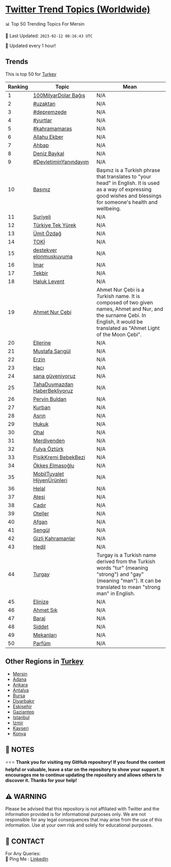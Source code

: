 [Twitter Trend Topics (Worldwide)](https://github.com/ErcinDedeoglu/Twitter-Trend-Topics)
==========


📊 Top 50 Trending Topics For Mersin

📆 Last Updated: `2023-02-12 08:16:43 UTC`

🔧 Updated every 1 hour!


## Trends

This is top 50 for [Turkey](</Turkey>)

| Ranking | Topic | Mean |
| ------- | ------------ | ------------ |
| 1 | [100MilyarDolar Bağış](http://twitter.com/search?q=100MilyarDolar+Ba%c4%9f%c4%b1%c5%9f) | N/A |
| 2 | [#uzaktan](http://twitter.com/search?q=%23uzaktan) | N/A |
| 3 | [#depremzede](http://twitter.com/search?q=%23depremzede) | N/A |
| 4 | [#yurtlar](http://twitter.com/search?q=%23yurtlar) | N/A |
| 5 | [#kahramamaras](http://twitter.com/search?q=%23kahramamaras) | N/A |
| 6 | [Allahu Ekber](http://twitter.com/search?q=Allahu+Ekber) | N/A |
| 7 | [Ahbap](http://twitter.com/search?q=Ahbap) | N/A |
| 8 | [Deniz Baykal](http://twitter.com/search?q=Deniz+Baykal) | N/A |
| 9 | [#DevletiminYanındayım](http://twitter.com/search?q=%23DevletiminYan%c4%b1nday%c4%b1m) | N/A |
| 10 | [Başınız](http://twitter.com/search?q=Ba%c5%9f%c4%b1n%c4%b1z) | Başınız is a Turkish phrase that translates to "your head" in English. It is used as a way of expressing good wishes and blessings for someone's health and wellbeing. |
| 11 | [Suriyeli](http://twitter.com/search?q=Suriyeli) | N/A |
| 12 | [Türkiye Tek Yürek](http://twitter.com/search?q=T%c3%bcrkiye+Tek+Y%c3%bcrek) | N/A |
| 13 | [Ümit Özdağ](http://twitter.com/search?q=%c3%9cmit+%c3%96zda%c4%9f) | N/A |
| 14 | [TOKİ](http://twitter.com/search?q=TOK%c4%b0) | N/A |
| 15 | [destekver elonmuskuyuma](http://twitter.com/search?q=destekver+elonmuskuyuma) | N/A |
| 16 | [İmar](http://twitter.com/search?q=%c4%b0mar) | N/A |
| 17 | [Tekbir](http://twitter.com/search?q=Tekbir) | N/A |
| 18 | [Haluk Levent](http://twitter.com/search?q=Haluk+Levent) | N/A |
| 19 | [Ahmet Nur Çebi](http://twitter.com/search?q=Ahmet+Nur+%c3%87ebi) | Ahmet Nur Çebi is a Turkish name. It is composed of two given names, Ahmet and Nur, and the surname Çebi. In English, it would be translated as "Ahmet Light of the Moon Çebi". |
| 20 | [Ellerine](http://twitter.com/search?q=Ellerine) | N/A |
| 21 | [Mustafa Sarıgül](http://twitter.com/search?q=Mustafa+Sar%c4%b1g%c3%bcl) | N/A |
| 22 | [Erzin](http://twitter.com/search?q=Erzin) | N/A |
| 23 | [Hacı](http://twitter.com/search?q=Hac%c4%b1) | N/A |
| 24 | [sana güveniyoruz](http://twitter.com/search?q=sana+g%c3%bcveniyoruz) | N/A |
| 25 | [TahaDuymazdan HaberBekliyoruz](http://twitter.com/search?q=TahaDuymazdan+HaberBekliyoruz) | N/A |
| 26 | [Pervin Buldan](http://twitter.com/search?q=Pervin+Buldan) | N/A |
| 27 | [Kurban](http://twitter.com/search?q=Kurban) | N/A |
| 28 | [Asrın](http://twitter.com/search?q=Asr%c4%b1n) | N/A |
| 29 | [Hukuk](http://twitter.com/search?q=Hukuk) | N/A |
| 30 | [Ohal](http://twitter.com/search?q=Ohal) | N/A |
| 31 | [Merdivenden](http://twitter.com/search?q=Merdivenden) | N/A |
| 32 | [Fulya Öztürk](http://twitter.com/search?q=Fulya+%c3%96zt%c3%bcrk) | N/A |
| 33 | [PişikKremi BebekBezi](http://twitter.com/search?q=Pi%c5%9fikKremi+BebekBezi) | N/A |
| 34 | [Ökkeş Elmasoğlu](http://twitter.com/search?q=%c3%96kke%c5%9f+Elmaso%c4%9flu) | N/A |
| 35 | [MobilTuvalet HijyenÜrünleri](http://twitter.com/search?q=MobilTuvalet+Hijyen%c3%9cr%c3%bcnleri) | N/A |
| 36 | [Helal](http://twitter.com/search?q=Helal) | N/A |
| 37 | [Ateşi](http://twitter.com/search?q=Ate%c5%9fi) | N/A |
| 38 | [Çadır](http://twitter.com/search?q=%c3%87ad%c4%b1r) | N/A |
| 39 | [Oteller](http://twitter.com/search?q=Oteller) | N/A |
| 40 | [Afgan](http://twitter.com/search?q=Afgan) | N/A |
| 41 | [Şengül](http://twitter.com/search?q=%c5%9eeng%c3%bcl) | N/A |
| 42 | [Gizli Kahramanlar](http://twitter.com/search?q=Gizli+Kahramanlar) | N/A |
| 43 | [Hedil](http://twitter.com/search?q=Hedil) | N/A |
| 44 | [Turgay](http://twitter.com/search?q=Turgay) | Turgay is a Turkish name derived from the Turkish words "tur" (meaning "strong") and "gay" (meaning "man"). It can be translated to mean "strong man" in English. |
| 45 | [Elinize](http://twitter.com/search?q=Elinize) | N/A |
| 46 | [Ahmet Şık](http://twitter.com/search?q=Ahmet+%c5%9e%c4%b1k) | N/A |
| 47 | [Baraj](http://twitter.com/search?q=Baraj) | N/A |
| 48 | [Şiddet](http://twitter.com/search?q=%c5%9eiddet) | N/A |
| 49 | [Mekanları](http://twitter.com/search?q=Mekanlar%c4%b1) | N/A |
| 50 | [Parfüm](http://twitter.com/search?q=Parf%c3%bcm) | N/A |



## Other Regions in [Turkey](</Turkey>)

* [Mersin](</Turkey/Mersin.md>)
* [Adana](</Turkey/Adana.md>)
* [Ankara](</Turkey/Ankara.md>)
* [Antalya](</Turkey/Antalya.md>)
* [Bursa](</Turkey/Bursa.md>)
* [Diyarbakır](</Turkey/Diyarbakır.md>)
* [Eskişehir](</Turkey/Eskişehir.md>)
* [Gaziantep](</Turkey/Gaziantep.md>)
* [Istanbul](</Turkey/Istanbul.md>)
* [Izmir](</Turkey/Izmir.md>)
* [Kayseri](</Turkey/Kayseri.md>)
* [Konya](</Turkey/Konya.md>)



## 📝 NOTES

⭐⭐⭐ **Thank you for visiting my GitHub repository! If you found the content helpful or valuable, leave a star on the repository to show your support. It encourages me to continue updating the repository and allows others to discover it. Thanks for your help!**


## ⚠️ WARNING

Please be advised that this repository is not affiliated with Twitter and the information provided is for informational purposes only. We are not responsible for any legal consequences that may arise from the use of this information. Use at your own risk and solely for educational purposes.


## 📨 CONTACT

 For Any Queries:  
            🏓 Ping Me : [LinkedIn](https://www.linkedin.com/in/ercindedeoglu/)
